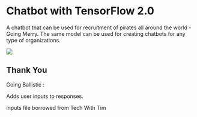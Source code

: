 # Chatbot with TensorFlow 2.0 

A chatbot that can be used for recruitment of pirates all around the world - Going Merry.
The same model can be used for creating chatbots for any type of organizations.

<img src = "https://cdn-images-1.medium.com/max/800/1*SAHhdvu3v9l81OjsfBa_Yw.jpeg" />

## Thank You


Going Ballistic : 

Adds user inputs to responses.

inputs file borrowed from Tech With Tim
